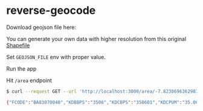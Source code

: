 # reverse-geocode

Download geojson file here: 

You can generate your own data with higher resolution from this original [Shapefile](https://geoservices.big.go.id/portal/apps/webappviewer/index.html?id=49bda2cefd3f4b92aa726300bcdb40f7)

Set `GEOJSON_FILE` env with proper value.

Run the app

Hit `/area` endpoint

```sh
$ curl --request GET --url 'http://localhost:3000/area/-7.82306963629034,112.18998263914793'

{"FCODE":"BA03070040","KDBBPS":"3506","KDCBPS":"350601","KDCPUM":"35.06.08","KDEBPS":"3506011008","KDEPUM":"35.06.08.2006","KDPBPS":"35","KDPKAB":"35.06","KDPPUM":"35","LUAS":12.95209132,"LUASWH":0,"METADATA":"TASWIL1000020221227_DATA_BATAS_DESAKELURAHAN","NAMOBJ":"Gadungan","OBJECTID":10463,"REMARK":"","SRS_ID":"SRGI 2013","TIPADM":1,"UUPP":"Hasil Delineasi Batas Desa 2017","WADMKC":"Puncu","WADMKD":"Gadungan","WADMKK":"Kediri","WADMPR":"Jawa Timur","WIADKC":"","WIADKD":"","WIADKK":"","WIADPR":""}%
```